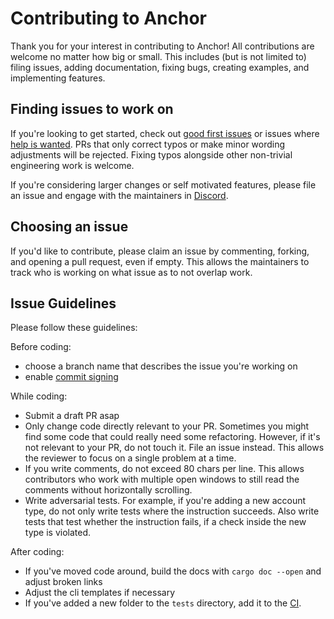 # Contributing to Anchor

Thank you for your interest in contributing to Anchor! All contributions are welcome no
matter how big or small. This includes (but is not limited to) filing issues,
adding documentation, fixing bugs, creating examples, and implementing features.

## Finding issues to work on

If you're looking to get started,
check out [good first issues](https://github.com/coral-xyz/anchor/issues?q=is%3Aissue+is%3Aopen+label%3A%22good+first+issue%22)
or issues where [help is wanted](https://github.com/coral-xyz/anchor/issues?q=is%3Aissue+is%3Aopen+label%3A%22help+wanted%22).
PRs that only correct typos or make minor wording adjustments will be rejected. Fixing typos alongside other non-trivial engineering work is welcome.

If you're considering larger changes or self motivated features, please file an issue
and engage with the maintainers in [Discord](https://discord.gg/NHHGSXAnXk).

## Choosing an issue

If you'd like to contribute, please claim an issue by commenting, forking, and
opening a pull request, even if empty. This allows the maintainers to track who
is working on what issue as to not overlap work.

## Issue Guidelines

Please follow these guidelines:

Before coding:

- choose a branch name that describes the issue you're working on
- enable [commit signing](https://docs.github.com/en/authentication/managing-commit-signature-verification/signing-commits)

While coding:

- Submit a draft PR asap
- Only change code directly relevant to your PR. Sometimes you might find some code that could really need some refactoring. However, if it's not relevant to your PR, do not touch it. File an issue instead. This allows the reviewer to focus on a single problem at a time.
- If you write comments, do not exceed 80 chars per line. This allows contributors who work with multiple open windows to still read the comments without horizontally scrolling.
- Write adversarial tests. For example, if you're adding a new account type, do not only write tests where the instruction succeeds. Also write tests that test whether the instruction fails, if a check inside the new type is violated.

After coding:

- If you've moved code around, build the docs with `cargo doc --open` and adjust broken links
- Adjust the cli templates if necessary
- If you've added a new folder to the `tests` directory, add it to the [CI](./.github/workflows/tests.yaml).
